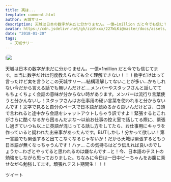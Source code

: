 ```yaml
---
title: 実は...
template: comment.html
author: 天城サリー
description: 天城は日本の数字が未だに分かりません。一億=1million だと今でも信じてます。本当に数字だけは何度教えられても全く理解できない！！！数字だけはって言ったけど実を言うとこの天城サリー....結構理解してない...
avatar: https://cdn.jsdelivr.net/gh/zzzhxxx/227WiKi@master/docs/assets/photo/avatar/sally.jpg
date: "2018-01-20"
tags:
  - 天城サリー
---
```


!![](https://cdn.jsdelivr.net/gh/227WiKi/227WiKi-image@master/blog-image/sally-2018-01-20_1.jpg)


天城は日本の数字が未だに分かりません。一億=1million だと今でも信じてます。本当に数字だけは何度教えられても全く理解できない！！！数字だけはって言ったけど実を言うとこの天城サリー....結構理解してないことが多い...かもしれない今だから言える話でも無いんだけど....メンバーやスタッフさんと話しててもちょくちょく会話の意味が分からない時があります。メンバーは流行り言葉使うと分かんないし！スタッフさんはお仕事用の硬い言葉を使われると分からないんです！文字で見ると自分のペースで日本語が読めるから良いんだけどさ、口頭で言われると途中から会話をシャットアウトしちゃう訳ですよ！緊張するとこれがさらに酷くなるから困るんだよな〜以前お仕事の控え室で話してる際に、緊張し過ぎていつも以上に英語が混じってる話し方をしてたら、お仕事用にキャラを作っていると疑われた出来事があったんです。BUTしかし！分かって欲しい！第一言語でも緊張すると出てこなくなるじゃないか！だから天城は緊張するともう日本語が無くなっちゃうんです！ハァ... この気持ちはどう伝えれば良いのでしょうか...わざとやってると思われるのは嫌なんです...と！今、日本語のテストの勉強をしながら思っておりました。ちなみに今日は一日中ピーちゃんをお腹に乗せながら勉強してます。頑張れテスト期間生！！！


ツイート



